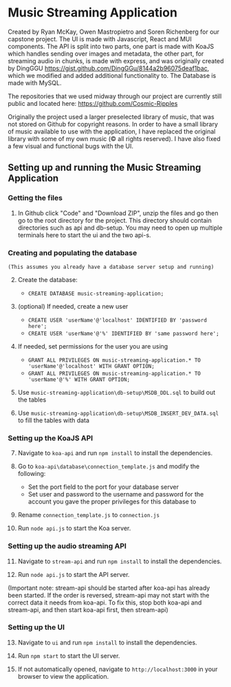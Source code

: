 # Music Streaming Application

Created by Ryan McKay, Owen Mastropietro and Soren Richenberg for our capstone project.
The UI is made with Javascript, React and MUI components.
The API is split into two parts, one part is made with KoaJS which handles sending over images and metadata, the other part, for streaming audio in chunks, is made with express, and was originally created by DingGGU https://gist.github.com/DingGGu/8144a2b96075deaf1bac, which we modified and added additional functionality to.
The Database is made with MySQL.

The repositories that we used midway through our project are currently still public and located here: https://github.com/Cosmic-Ripples

Originally the project used a larger preselected library of music, that was not stored on Github for copyright reasons. In order to have a small library of music available to use with the application, I have replaced the original library with some of my own music (© all rights reserved). I have also fixed a few visual and functional bugs with the UI.

## Setting up and running the Music Streaming Application
### Getting the files

1. In Github click "Code" and "Download ZIP", unzip the files and go then go to the root directory for the project. This directory should contain directories such as api and db-setup. You may need to open up multiple terminals here to start the ui and the two api-s.


### Creating and populating the database
	(This assumes you already have a database server setup and running)

2. Create the database:
	- `CREATE DATABASE music-streaming-application;`
	
3. (optional) If needed, create a new user
	- `CREATE USER 'userName'@'localhost' IDENTIFIED BY 'password here';`
	- `CREATE USER 'userName'@'%' IDENTIFIED BY 'same password here';`
	
4. If needed, set permissions for the user you are using
	- `GRANT ALL PRIVILEGES ON music-streaming-application.* TO 'userName'@'localhost' WITH GRANT OPTION;`
	- `GRANT ALL PRIVILEGES ON music-streaming-application.* TO 'userName'@'%' WITH GRANT OPTION;`


5. Use `music-streaming-application\db-setup\MSDB_DDL.sql` to build out the tables

6. Use `music-streaming-application\db-setup\MSDB_INSERT_DEV_DATA.sql` to fill the tables with data

### Setting up the KoaJS API

7. Navigate to `koa-api` and run `npm install` to install the dependencies.


8. Go to `koa-api\database\connection_template.js` and modify the following:

   - Set the port field to the port for your database server
   - Set user and password to the username and password for the account you gave the proper privileges for this database to
   
9. Rename `connection_template.js` to `connection.js`


10. Run `node api.js` to start the Koa server.


### Setting up the audio streaming API


11. Navigate to `stream-api` and run `npm install` to install the dependencies.


12. Run `node api.js` to start the API server. 


(Important note: stream-api should be started after koa-api has already been started. If the order is reversed, stream-api may not start with the correct data it needs from koa-api. To fix this, stop both koa-api and stream-api, and then start koa-api first, then stream-api)


### Setting up the UI


13. Navigate to `ui` and run `npm install` to install the dependencies.


14. Run `npm start` to start the UI server.


15. If not automatically opened, navigate to `http://localhost:3000` in your browser to view the application.
